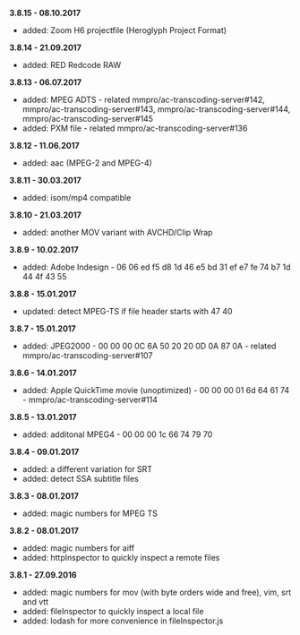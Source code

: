 **3.8.15 - 08.10.2017**
+ added: Zoom H6 projectfile (Heroglyph Project Format)

**3.8.14 - 21.09.2017**
+ added: RED Redcode RAW

**3.8.13 - 06.07.2017**
+ added: MPEG ADTS - related mmpro/ac-transcoding-server#142, mmpro/ac-transcoding-server#143, mmpro/ac-transcoding-server#144, mmpro/ac-transcoding-server#145
+ added: PXM file - related mmpro/ac-transcoding-server#136

**3.8.12 - 11.06.2017**
+ added: aac (MPEG-2 and MPEG-4)

**3.8.11 - 30.03.2017**
+ added: isom/mp4 compatible

**3.8.10 - 21.03.2017**
+ added: another MOV variant with AVCHD/Clip Wrap

**3.8.9 - 10.02.2017**
+ added: Adobe Indesign - 06 06 ed f5 d8 1d 46 e5 bd 31 ef e7 fe 74 b7 1d 44 4f 43 55

**3.8.8 - 15.01.2017**
+ updated: detect MPEG-TS if file header starts with 47 40

**3.8.7 - 15.01.2017**
+ added: JPEG2000 - 00 00 00 0C 6A 50 20 20 0D 0A 87 0A - related mmpro/ac-transcoding-server#107

**3.8.6 - 14.01.2017**
+ added: Apple QuickTime movie (unoptimized) - 00 00 00 01 6d 64 61 74 - mmpro/ac-transcoding-server#114

**3.8.5 - 13.01.2017**
+ added: additonal MPEG4 - 00 00 00 1c 66 74 79 70

**3.8.4 - 09.01.2017**
+ added: a different variation for SRT
+ added: detect SSA subtitle files

**3.8.3 - 08.01.2017**
+ added: magic numbers for MPEG TS

**3.8.2 - 08.01.2017**
+ added: magic numbers for aiff
+ added: httpInspector to quickly inspect a remote files

**3.8.1 - 27.09.2016**
+ added: magic numbers for mov (with byte orders wide and free), vim, srt and vtt
+ added: fileInspector to quickly inspect a local file
+ added: lodash for more convenience in fileInspector.js

